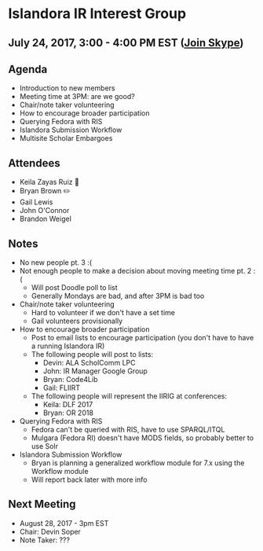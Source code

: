 # Islandora IR Interest Group
## July 24, 2017, 3:00 - 4:00 PM EST ([Join Skype](https://join.skype.com/s7ntDOmjhbjT))

## Agenda
- Introduction to new members
- Meeting time at 3PM: are we good?
- Chair/note taker volunteering 
- How to encourage broader participation
- Querying Fedora with RIS
- Islandora Submission Workflow
- Multisite Scholar Embargoes

## Attendees
- Keila Zayas Ruiz :chicken:
- Bryan Brown :pencil2:
- Gail Lewis
- John O'Connor
- Brandon Weigel

## Notes
- No new people pt. 3 :(
- Not enough people to make a decision about moving meeting time pt. 2 :(
  - Will post Doodle poll to list
  - Generally Mondays are bad, and after 3PM is bad too
- Chair/note taker volunteering
  - Hard to volunteer if we don't have a set time 
  - Gail volunteers provisionally
- How to encourage broader participation
  - Post to email lists to encourage participation (you don't have to have a running Islandora IR)
  - The following people will post to lists:
    - Devin: ALA ScholComm LPC
    - John: IR Manager Google Group
    - Bryan: Code4Lib
    - Gail: FLIIRT
  - The following people will represent the IIRIG at conferences:
    - Keila: DLF 2017
    - Bryan: OR 2018
- Querying Fedora with RIS
  - Fedora can't be queried with RIS, have to use SPARQL/ITQL
  - Mulgara (Fedora RI) doesn't have MODS fields, so probably better to use Solr
- Islandora Submission Workflow
  - Bryan is planning a generalized workflow module for 7.x using the Workflow module
  - Will report back later with more info
  

## Next Meeting
* August 28, 2017 - 3pm EST
* Chair: Devin Soper
* Note Taker: ???
